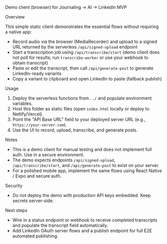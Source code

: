 Demo client (browser) for Journaling → AI → LinkedIn MVP

Overview

This simple static client demonstrates the essential flows without requiring a native app:
- Record audio via the browser (MediaRecorder) and upload to a signed URL returned by the serverless `/api/signed-upload` endpoint
- Start a transcription job using `/api/transcribe/start` (demo client does not poll for results; run `transcribe-worker` or use your webhook to obtain transcript)
- Paste or edit the transcript, then call `/api/generate-post` to generate LinkedIn-ready variants
- Copy a variant to clipboard and open LinkedIn to paste (fallback publish)

Usage
1. Deploy the serverless functions from `../` and populate environment variables.
2. Host this folder as static files (open `index.html` locally or deploy to Netlify/Vercel).
3. Point the "API Base URL" field to your deployed server URL (e.g., `https://your-server.com`).
4. Use the UI to record, upload, transcribe, and generate posts.

Notes
- This is a demo client for manual testing and does not implement full auth. Use in a secure environment.
- The demo expects endpoints `/api/signed-upload`, `/api/transcribe/start`, and `/api/generate-post` to exist on your server.
- For a polished mobile app, implement the same flows using React Native / Expo and secure auth.

Security
- Do not deploy the demo with production API keys embedded. Keep secrets server-side.

Next steps
- Wire in a status endpoint or webhook to receive completed transcripts and populate the transcript field automatically.
- Add LinkedIn OAuth server flows and a publish endpoint for full E2E automated publishing.
